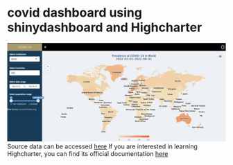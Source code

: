# covid dashboard using shinydashboard and Highcharter
![alt text](https://github.com/mahdibaghbanzadeh/covid_dash/blob/main/dash.png)
Source data can be accessed [here](https://ourworldindata.org/covid-cases)
If you are interested in learning Highcharter, you can find its official documentation [here](https://jkunst.com/highcharter/index.html)
